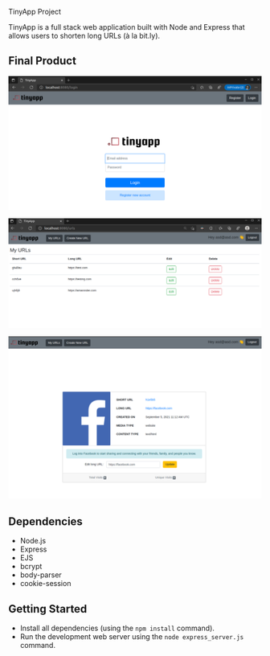  TinyApp Project

TinyApp is a full stack web application built with Node and Express that allows users to shorten long URLs (à la bit.ly).

## Final Product

!["Screenshot of the home page with login and register options"](https://github.com/amaninders/tinyapp/blob/main/docs/home-page.png)

!["Screenshot of the URLs page"](https://github.com/amaninders/tinyapp/blob/main/docs/urls-page.png)

!["Screenshot of the link preview feature"](https://raw.githubusercontent.com/amaninders/tinyapp/main/docs/url-Preview-Stats.png)

## Dependencies

- Node.js
- Express
- EJS
- bcrypt
- body-parser
- cookie-session

## Getting Started

- Install all dependencies (using the `npm install` command).
- Run the development web server using the `node express_server.js` command.